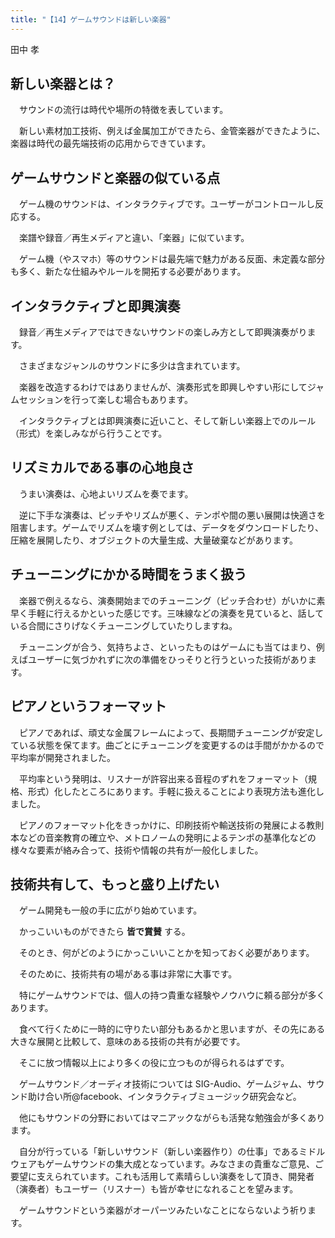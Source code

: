 ```yaml
---
title: "【14】ゲームサウンドは新しい楽器"
---
```



田中 孝


## 新しい楽器とは？

　サウンドの流行は時代や場所の特徴を表しています。

　新しい素材加工技術、例えば金属加工ができたら、金管楽器ができたように、楽器は時代の最先端技術の応用からできています。

## ゲームサウンドと楽器の似ている点

　ゲーム機のサウンドは、インタラクティブです。ユーザーがコントロールし反応する。

　楽譜や録音／再生メディアと違い、「楽器」に似ています。

　ゲーム機（やスマホ）等のサウンドは最先端で魅力がある反面、未定義な部分も多く、新たな仕組みやルールを開拓する必要があります。

## インタラクティブと即興演奏

　録音／再生メディアではできないサウンドの楽しみ方として即興演奏がります。

　さまざまなジャンルのサウンドに多少は含まれています。

　楽器を改造するわけではありませんが、演奏形式を即興しやすい形にしてジャムセッションを行って楽しむ場合もあります。

　インタラクティブとは即興演奏に近いこと、そして新しい楽器上でのルール（形式）を楽しみながら行うことです。

## リズミカルである事の心地良さ

　うまい演奏は、心地よいリズムを奏でます。

　逆に下手な演奏は、ピッチやリズムが悪く、テンポや間の悪い展開は快適さを阻害します。ゲームでリズムを壊す例としては、データをダウンロードしたり、圧縮を展開したり、オブジェクトの大量生成、大量破棄などがあります。

## チューニングにかかる時間をうまく扱う

　楽器で例えるなら、演奏開始までのチューニング（ピッチ合わせ）がいかに素早く手軽に行えるかといった感じです。三味線などの演奏を見ていると、話している合間にさりげなくチューニングしていたりしますね。

　チューニングが合う、気持ちよさ、といったものはゲームにも当てはまり、例えばユーザーに気づかれずに次の準備をひっそりと行うといった技術があります。

## ピアノというフォーマット

　ピアノであれば、頑丈な金属フレームによって、長期間チューニングが安定している状態を保てます。曲ごとにチューニングを変更するのは手間がかかるので平均率が開発されました。

　平均率という発明は、リスナーが許容出来る音程のずれをフォーマット（規格、形式）化したところにあります。手軽に扱えることにより表現方法も進化しました。

　ピアノのフォーマット化をきっかけに、印刷技術や輸送技術の発展による教則本などの音楽教育の確立や、メトロノームの発明によるテンポの基準化などの様々な要素が絡み合って、技術や情報の共有が一般化しました。

## 技術共有して、もっと盛り上げたい

　ゲーム開発も一般の手に広がり始めています。

　かっこいいものができたら **皆で賞賛** する。

　そのとき、何がどのようにかっこいいことかを知っておく必要があります。

　そのために、技術共有の場がある事は非常に大事です。

　特にゲームサウンドでは、個人の持つ貴重な経験やノウハウに頼る部分が多くあります。

　食べて行くために一時的に守りたい部分もあるかと思いますが、その先にある大きな展開と比較して、意味のある技術の共有が必要です。

　そこに放つ情報以上により多くの役に立つものが得られるはずです。

　ゲームサウンド／オーディオ技術については SIG-Audio、ゲームジャム、サウンド助け合い所@facebook、インタラクティブミュージック研究会など。

　他にもサウンドの分野においてはマニアックながらも活発な勉強会が多くあります。

　自分が行っている「新しいサウンド（新しい楽器作り）の仕事」であるミドルウェアもゲームサウンドの集大成となっています。みなさまの貴重なご意見、ご要望に支えられています。これも活用して素晴らしい演奏をして頂き、開発者（演奏者）もユーザー（リスナー）も皆が幸せになれることを望みます。

　ゲームサウンドという楽器がオーパーツみたいなことにならないよう祈ります。
